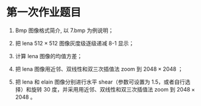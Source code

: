 # 第一次作业题目

1. Bmp 图像格式简介, 以 7.bmp 为例说明；

2. 把 lena $512\times512$ 图像灰度级逐级递减 8-1 显示；

3. 计算 lena 图像的均值方差；

4. 把 lena 图像用近邻、双线性和双三次插值法 zoom 到 $2048\times2048$ ；

5. 把 lena 和 elain 图像分别进行水平 shear（参数可设置为 1.5，或者自行选择）和旋转 30 度，并采用用近邻、双线性和双三次插值法 zoom 到 $2048\times2048$ 。
